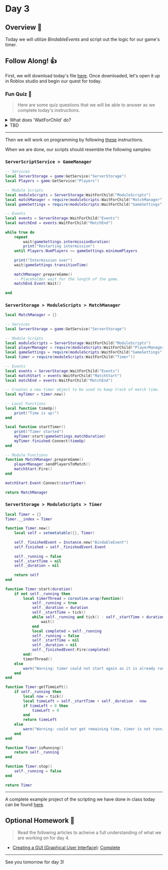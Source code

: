 # Day 3

## Overview 👀
Today we will utilize *BindableEvents* and script out the logic for our game's timer.

## Follow Along! 👍
First, we will download today's file [here](https://education.roblox.com/assets/bltf337a667bbe03989/battleroyale_lesson3_final.rbxl?disposition=inline). Once downloaded, let's open it up in Roblox studio and begin our quest for today.

### Fun Quiz 🧠
> Here are some quiz questions that we will be able to answer as we complete today's instructions.

<details>
  <summary>What does 'WaitForChild' do?</summary>
  The method 'WaitForChild' is used by variables that represent folders in our explorer. This method allows us to reach into the folder that it's instance represents and pick a file programmatically.
</details>

<details>
  <summary>TBD</summary>
  TBD
</details>

---

Then we will work on programming by following [these](https://education.roblox.com/en-us/resources/battle-royale/timers-and-custom-events) instructions.

When we are done, our scripts should resemble the following samples:

### `ServerScriptService > GameManager`
```lua
-- Services
local ServerStorage = game:GetService("ServerStorage")
local Players = game:GetService("Players")
 
-- Module Scripts
local moduleScripts = ServerStorage:WaitForChild("ModuleScripts")
local matchManager = require(moduleScripts:WaitForChild("MatchManager"))
local gameSettings = require(moduleScripts:WaitForChild("GameSettings"))
 
-- Events
local events = ServerStorage:WaitForChild("Events")
local matchEnd = events:WaitForChild("MatchEnd")
 
while true do
	repeat
		wait(gameSettings.intermissionDuration)
		print("Restarting intermission")
	until Players.NumPlayers >= gameSettings.minimumPlayers
 
	print("Intermission over")
	wait(gameSettings.transitionTime)
	
	matchManager.prepareGame()
	-- Placeholder wait for the length of the game.
	matchEnd.Event:Wait()
 
end
```

### `ServerStorage > ModuleScripts > MatchManager`
```lua
local MatchManager = {}
 
-- Services
local ServerStorage = game:GetService("ServerStorage")
 
-- Module Scripts
local moduleScripts = ServerStorage:WaitForChild("ModuleScripts")
local playerManager = require(moduleScripts:WaitForChild("PlayerManager"))
local gameSettings = require(moduleScripts:WaitForChild("GameSettings"))
local timer = require(moduleScripts:WaitForChild("Timer"))
 
-- Events
local events = ServerStorage:WaitForChild("Events")
local matchStart = events:WaitForChild("MatchStart")
local matchEnd = events:WaitForChild("MatchEnd")
 
-- Creates a new timer object to be used to keep track of match time. 
local myTimer = timer.new()
 
-- Local Functions
local function timeUp()
	print("Time is up!")
end
 
local function startTimer()
	print("Timer started")
	myTimer:start(gameSettings.matchDuration)
	myTimer.finished:Connect(timeUp)	
end
 
-- Module Functions
function MatchManager.prepareGame()
	playerManager.sendPlayersToMatch()
	matchStart:Fire()
end
 
matchStart.Event:Connect(startTimer)
 
return MatchManager
```

### `ServerStorage > ModuleScripts > Timer`
```lua
local Timer = {}
Timer.__index = Timer
 
function Timer.new()
	local self = setmetatable({}, Timer)
 
	self._finishedEvent = Instance.new("BindableEvent")
	self.finished = self._finishedEvent.Event
	
	self._running = false
	self._startTime = nil
	self._duration = nil
	
	return self
end
 
function Timer:start(duration)
	if not self._running then
		local timerThread = coroutine.wrap(function()
			self._running = true
			self._duration = duration
			self._startTime = tick()
			while self._running and tick() - self._startTime < duration do
				wait()
			end
			local completed = self._running
			self._running = false
			self._startTime = nil
			self._duration = nil
			self._finishedEvent:Fire(completed)
		end)
		timerThread()
	else
		warn("Warning: timer could not start again as it is already running.")
	end
end
 
function Timer:getTimeLeft()
	if self._running then
		local now = tick()
		local timeLeft = self._startTime + self._duration - now
		if timeLeft < 0 then
			timeLeft = 0
		end
		return timeLeft
	else
		warn("Warning: could not get remaining time, timer is not running.")
	end
end
 
function Timer:isRunning()
	return self._running
end
 
function Timer:stop()
	self._running = false
end
 
return Timer
```

---

A complete example project of the scripting we have done in class today can be found [here](https://education.roblox.com/assets/blt03dc7fe967c0c5f3/battleroyale_lesson4_final.rbxl?disposition=inline).

## Optional Homework 📄
> Read the following articles to acheive a full understanding of what we are working on for day 4.

* [Creating a GUI (Graphical User Interface)](https://education.roblox.com/en-us/resources/battle-royale/displaying-information-with-gui): [Complete](https://education.roblox.com/assets/blt11fb316f976718ea/battleroyale_lesson5_final.rbxl?disposition=inline)

---

See you tomorrow for day 3!

